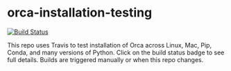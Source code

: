 # orca-installation-testing

[![Build Status](https://travis-ci.org/UDST/orca-installation-testing.svg?branch=master)](https://travis-ci.org/UDST/orca-installation-testing)

This repo uses Travis to test installation of Orca across Linux, Mac, Pip, Conda, and many versions of Python. Click on the build status badge to see full details. Builds are triggered manually or when this repo changes.
